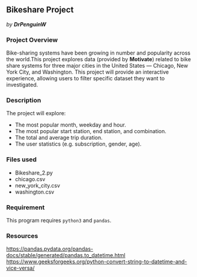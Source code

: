 ## **Bikeshare Project**
_by **DrPenguinW**_

### Project Overview
Bike-sharing systems have been growing in number and popularity across the world.This project explores data (provided by **Motivate**) related to bike share systems for three major cities in the United States —  Chicago, New York City, and Washington. This project will provide an interactive experience, allowing users to filter specific dataset they want to investigated.

### Description
The project will explore:
  * The most popular month, weekday and hour.
  * The most popular start station, end station, and combination.
  * The total and average trip duration.
  * The user statistics (e.g. subscription, gender, age).

### Files used
  * Bikeshare_2.py
  * chicago.csv
  * new_york_city.csv
  * washington.csv

### Requirement
This program requires `python3` and `pandas`.

### Resources
https://pandas.pydata.org/pandas-docs/stable/generated/pandas.to_datetime.html
https://www.geeksforgeeks.org/python-convert-string-to-datetime-and-vice-versa/
